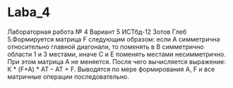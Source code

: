 # Laba_4
Лабораторная работа № 4 Вариант 5
ИСТбд-12 Зотов Глеб
5.Формируется матрица F следующим образом:
если А симметрична относительно главной
диагонали, то поменять в В симметрично области
1 и 3 местами, иначе С и Е поменять местами
несимметрично. При этом матрица А не меняется.
После чего вычисляется выражение: К * (F+A) * AT – AT + F. 
Выводятся по мере формирования А, F и все матричные операции последовательно.
